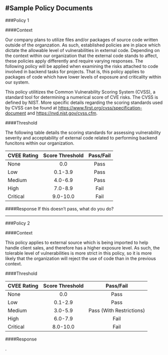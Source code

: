 #Sample Policy Documents
---
###Policy 1

####Context

Our company plans to utilize files and/or packages of source code written outside of the organzation. As such, established policies are in place which dictate the allowable level of vulnerabilities in external code. Depending on the context within our organization that the external code stands to affect, these policies apply differently and require varying responses. The following policy will be applied when examining the risks attached to code involved in backend tasks for projects. That is, this policy applies to packages of code which have lower levels of exposure and criticality within our system. 

This policy utilitizes the Common Vulnerability Scoring System (CVSS), a standard tool for determining a numerical score of CVE risks. The CVSS is defined by NIST. More specific details regarding the scoring standards used by CVSS can be found at https://www.first.org/cvss/specification-document and https://nvd.nist.gov/cvss.cfm.

####Threshold

The following table details the scoring standards for assessing vulnerability severity and acceptability of external code related to performing backend funcitons within our organization.

| CVEE Rating   | Score Threshold | Pass/Fail  |
| ------------- |:-------------:|:---------:|
| None      | 0.0      | Pass |
| Low       | 0.1-3.9  | Pass |
| Medium    | 4.0-6.9  | Pass |
| High      | 7.0-8.9  | Fail |
| Critical  | 9.0-10.0 | Fail |

####Response
If this doesn’t pass, what do you do? 

---

###Policy 2

####Context 

This policy applies to external source which is being imported to help handle client sales, and therefore has a higher exposure level. As such, the tolerable level of vulnerabilities is more strict in this policy, so it is more likely that the organization will reject the use of code than in the previous context. 

####Threshold

| CVEE Rating   | Score Threshold | Pass/Fail  |
| ------------- |:-------------:|:---------:|
| None      | 0.0      | Pass |
| Low       | 0.1-2.9  | Pass |
| Medium    | 3.0-5.9  | Pass (With Restrictions) |
| High      | 6.0-7.9  | Fail |
| Critical  | 8.0-10.0 | Fail |

####Response

.

